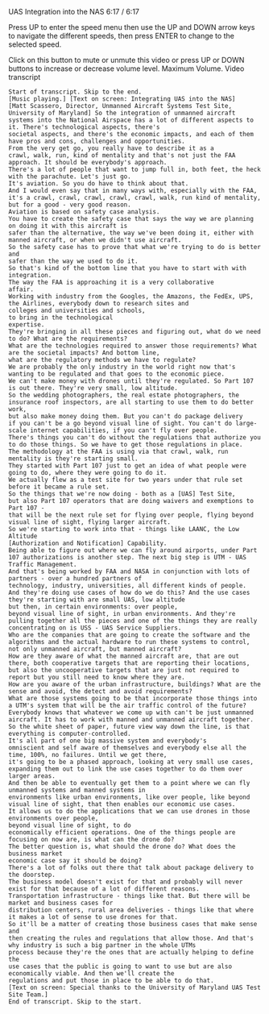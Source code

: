 UAS Integration into the NAS
6:17 / 6:17

Press UP to enter the speed menu then use the UP and DOWN arrow keys to navigate the different speeds, then press ENTER to change to the selected speed.

Click on this button to mute or unmute this video or press UP or DOWN buttons to increase or decrease volume level.
Maximum Volume.
Video transcript

    Start of transcript. Skip to the end.
    [Music playing.] [Text on screen: Integrating UAS into the NAS]
    [Matt Scassero, Director, Unmanned Aircraft Systems Test Site, University of Maryland] So the integration of unmanned aircraft systems into the National Airspace has a lot of different aspects to it. There's technological aspects, there's
    societal aspects, and there's the economic impacts, and each of them have pros and cons, challenges and opportunities.
    From the very get go, you really have to describe it as a
    crawl, walk, run, kind of mentality and that's not just the FAA approach. It should be everybody's approach.
    There's a lot of people that want to jump full in, both feet, the heck with the parachute. Let's just go.
    It's aviation. So you do have to think about that.
    And I would even say that in many ways with, especially with the FAA,
    it's a crawl, crawl, crawl, crawl, crawl, walk, run kind of mentality, but for a good - very good reason.
    Aviation is based on safety case analysis.
    You have to create the safety case that says the way we are planning on doing it with this aircraft is
    safer than the alternative, the way we've been doing it, either with manned aircraft, or when we didn't use aircraft.
    So the safety case has to prove that what we're trying to do is better and
    safer than the way we used to do it.
    So that's kind of the bottom line that you have to start with with integration.
    The way the FAA is approaching it is a very collaborative
    affair.
    Working with industry from the Googles, the Amazons, the FedEx, UPS, the Airlines, everybody down to research sites and
    colleges and universities and schools,
    to bring in the technological
    expertise.
    They're bringing in all these pieces and figuring out, what do we need to do? What are the requirements?
    What are the technologies required to answer those requirements? What are the societal impacts? And bottom line,
    what are the regulatory methods we have to regulate?
    We are probably the only industry in the world right now that's wanting to be regulated and that goes to the economic piece.
    We can't make money with drones until they're regulated. So Part 107 is out there. They're very small, low altitude.
    So the wedding photographers, the real estate photographers, the insurance roof inspectors, are all starting to use them to do better work,
    but also make money doing them. But you can't do package delivery
    if you can't be a go beyond visual line of sight. You can't do large-scale internet capabilities, if you can't fly over people.
    There's things you can't do without the regulations that authorize you to do those things. So we have to get those regulations in place.
    The methodology at the FAA is using via that crawl, walk, run mentality is they're starting small.
    They started with Part 107 just to get an idea of what people were going to do, where they were going to do it.
    We actually flew as a test site for two years under that rule set before it became a rule set.
    So the things that we're now doing - both as a [UAS] Test Site,
    but also Part 107 operators that are doing waivers and exemptions to Part 107 -
    that will be the next rule set for flying over people, flying beyond visual line of sight, flying larger aircraft.
    So we're starting to work into that - things like LAANC, the Low Altitude
    [Authorization and Notification] Capability.
    Being able to figure out where we can fly around airports, under Part
    107 authorizations is another step. The next big step is UTM - UAS Traffic Management.
    And that's being worked by FAA and NASA in conjunction with lots of partners - over a hundred partners of
    technology, industry, universities, all different kinds of people.
    And they're doing use cases of how do we do this? And the use cases
    they're starting with are small UAS, low altitude
    but then, in certain environments: over people,
    beyond visual line of sight, in urban environments. And they're pulling together all the pieces and one of the things they are really
    concentrating on is USS - UAS Service Suppliers.
    Who are the companies that are going to create the software and the algorithms and the actual hardware to run these systems to control,
    not only unmanned aircraft, but manned aircraft?
    How are they aware of what the manned aircraft are, that are out there, both cooperative targets that are reporting their locations,
    but also the uncooperative targets that are just not required to report but you still need to know where they are.
    How are you aware of the urban infrastructure, buildings? What are the sense and avoid, the detect and avoid requirements?
    What are those systems going to be that incorporate those things into a UTM's system that will be the air traffic control of the future?
    Everybody knows that whatever we come up with can't be just unmanned aircraft. It has to work with manned and unmanned aircraft together.
    So the white sheet of paper, future view way down the line, is that everything is computer-controlled.
    It's all part of one big massive system and everybody's
    omniscient and self aware of themselves and everybody else all the time, 100%, no failures. Until we get there,
    it's going to be a phased approach, looking at very small use cases,
    expanding them out to link the use cases together to do them over larger areas.
    And then be able to eventually get them to a point where we can fly unmanned systems and manned systems in
    environments like urban environments, like over people, like beyond visual line of sight, that then enables our economic use cases.
    It allows us to do the applications that we can use drones in those environments over people,
    beyond visual line of sight, to do
    economically efficient operations. One of the things people are focusing on now are, is what can the drone do?
    The better question is, what should the drone do? What does the business market
    economic case say it should be doing?
    There's a lot of folks out there that talk about package delivery to the doorstep.
    The business model doesn't exist for that and probably will never exist for that because of a lot of different reasons.
    Transportation infrastructure - things like that. But there will be
    market and business cases for
    distribution centers, rural area deliveries - things like that where it makes a lot of sense to use drones for that.
    So it'll be a matter of creating those business cases that make sense and
    then creating the rules and regulations that allow those. And that's why industry is such a big partner in the whole UTMs
    process because they're the ones that are actually helping to define the
    use cases that the public is going to want to use but are also economically viable. And then we'll create the
    regulations and put those in place to be able to do that.
    [Text on screen: Special thanks to the University of Maryland UAS Test Site Team.]
    End of transcript. Skip to the start.